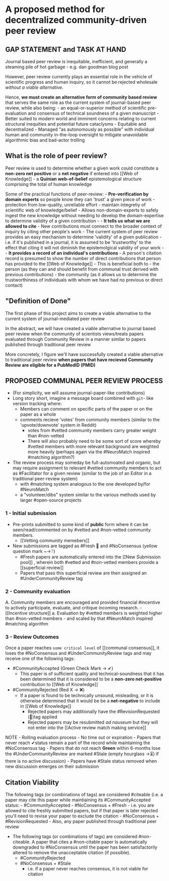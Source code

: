 # A proposed method for decentralized  community-driven peer review


## GAP STATEMENT and TASK AT HAND
 Journal based peer review is inequitable, inefficient, and generally a steaming pile of hot garbage
	- e.g. dan goodman blog post
	
However, peer review currently plays an essential role in the vehicle of scientific progress and human inquiry, so it cannot be rejected wholesale *without a viable alternative.*

Hence, **we must create an alternative form of community based review** that serves the same role as the current system of journal-based peer review, while also being:
	- an equal-or-superior method of scientific pre-evaluation and consensus of technical soundness of a given manuscript
	- Better suited to modern world and imminent concerns relating to current structural inequities and potential future cataclysms 
	- Equitable and decentralized
	- Managed "as autonomously as possible" with individual human and community  in-the-loop oversight to mitigate unavoidable algorithmic bias and bad-actor trolling


## What is the role of peer review?
Peer review is used to determine whether a given work could constitute a **non-zero net positive** or a **net negative** if entered into [[Web of Knowledge]] - a **Quinian web-of-belief** epistemological structure comprising the total of human knowledge

Some of the practical functions of peer-review:
	- **Pre-verification by domain experts** so people know they can 'trust' a given piece of work 
		- protection from low-quality, unreliable effort
		- maintain integretiy of scientific web of knowledge/belief
		- Allows non-domain-experts to safely ingest the new knowledge without needing to develop the domain-expertise to determine validity of a given contribution
		- 
	- **It tells us what we are allowed to cite**
		- New contributions must connect to the broader context of inquiry by citing other people's work 
		- The current system of peer review provides an easy mechanism to determine 'validity' of a given publication
			- i.e. if it's published in a journal, it is assumed to be 'trustworthy' to the effect that citing it will not diminish the epistemolgical validity of your work
			-
	- **It provides a record of an individual's contributions**
		- A person's citation record is presumed to show the number of direct contributions that person has provided to the [[Web of Knowledge]]
			- This is beneficial both to 
				- the person (as they can and should benefit from communal trust derived with previous contributions)
				- the community (as it allows us to determine the trustworthiness of individuals with whom we have had no previous or direct contact)

## "Definition of Done"
The first phase of this project aims to create a viable alternative to the current system of journal-mediated peer review

In the abstract, we will have created a viable alternative to journal based peer review when the community of scientists views/treats papers evaluated through Community Review in a manner similar to papers published through traditional peer review

More concretely, I figure we'll have successfully created a viable alternative to traditional peer review **when papers that have recieved Community Review are eligible for a PubMedID (PMID)** 

## PROPOSED COMMUNAL PEER REVIEW PROCESS 
- (For simplicity, we will assume journal-paper-like contributions)
- Long story short, imagine a message board combined with `git`- like version tracking where:
	- Members can comment on specific parts of the paper or on the paper as a whole
	- comments recieve 'votes' from community members (similar to the 'upvote/downvote' system in Reddit)
		- votes from #vetted  community members carry greater weight than #non-vetted 
		- There will also probably need to be some sort of score whereby #vetted members with more relevant background are weighted more heavily (perhaps again via the #NeuroMatch inspired #matching algorithm?)
- The review process may someday be full-automoated and organic, but may require assignment to relevant #vetted community members to act as #Facilitator for a given review (similar to the job of an Editor in a traditional peer-review system)
	- with #matching system analogous to the one developed by/for #NeuroMatch
	- a "volunteer/dibs" system similar to the various methods used by larger #open-source projects
	
### 1 - Initial submission
- Pre-prints submitted to some kind of **public** form where it can be seen/read/commented on by  #vetted and #non-vetted community members.
	- [[Vetting community memebers]]
- New submissions are tagged as #Fresh 🌱 and #NoConsensus (yellow question mark ~->❔)
	- #Fresh papers are automatically entered into the [[New Submission pool]] , wherein both #vetted and #non-vetted members provide a [[superficial review]]
	- Papers that pass this  superficial review are then assigned an #UnderCommunityReview tag

### 2 - Community evaluation
A. Community members are encouraged and provided financial #incentive to actively participate, evaluate, and critique incoming research.
	- [[Incentive structure]]
	a. Evaluation by  #vetted members is weighted higher than #non-vetted members
		- and scaled by that #NeuroMatch inspired #matching algorithm
			
### 3 - Review Outcomes
Once a paper reaches `some critical level` of [[communal consensus]], it loses the #NoConsensus and #UnderCommunityReview tags  and may receive one of the following tags:
 - #CommunityAccepted (Green Check Mark -> ✔)
	 -  This paper is of sufficient quality and technical-soundness that it has been determined that it is considered to be a **non-zero net-positive** contribution to [[Web of Knowledge]] 
 -  #CommunityRejected (Red X -> ❌)
	 - If a paper is found to be technically unsound, misleading, or it is otherwise determined that it would be be a **net-negative** to include in [[Web of Knowledge]]
		 - Rejected papers may additionally have the #RevisionRequested (💫)tag applied
		 - Rejected papers may be resubmitted *ad nauseum* but they will not enter into the [[Active review match making service]]
	 
 NOTE - Rolling evaluation process 
	 - No time out or expiration
		- Papers that never reach ✔status remain a part of the record while maintaining the #NoConsensus tag
		- Papers that do not reach **Green** within 6-months lose the #UnderCommunityReview are marked #Stale (empty hourglass ->⏳) if there is no active discussion)
			- Papers have #Stale  status removed when new discussion emerges on their submission
			
## Citation Viability 
The following tags (or combinations of tags) are considered #citeable (i.e. a paper may cite this paper while maintiaining its #CommunityAccepted status:
	 - #CommunityAccepted 
	 - #NoConsensus + #Fresh
		 - i.e. you are allowed to cite freshly submitted papers, but if that paper is later rejected you'll need to revise your paper to exclude the citation 
	 - #NoConsensus + #RevisionRequested 
	 - Also, any paper published through traditional peer review
- The following tags (or combinations of tags) are considered #non-citeable. A paper that cites a #non-citable paper Is automatically downgraded to #NoConsensus until the paper has been satisfactorily altered to remove the unacceptable citation (if possible). 
	- #CommunityRejected
	- #NoConsensus + #Stale 
		- i.e. if a paper never reaches consensus, it is not viable for citation